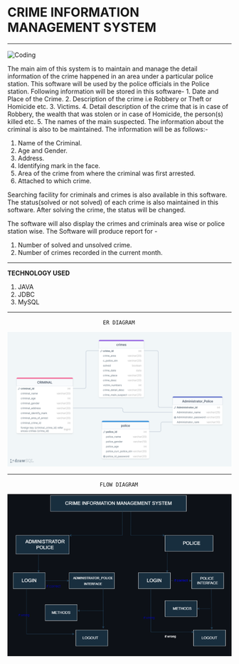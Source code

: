 # CRIME INFORMATION MANAGEMENT SYSTEM 

*************************************

<img align="center" alt="Coding" width="700" height="500" src="https://user-images.githubusercontent.com/112754704/229331556-365289d4-881d-4906-9e40-d7c0141b9fb9.png">

The main aim of this system is to maintain and manage the detail information of the crime happened in  an  area under a particular police station. This software will be used by the police officials in the Police station. Following information will be stored in this software-
        1. Date and Place of the Crime.
        2. Description of the crime i.e Robbery or Theft or Homicide etc.
        3. Victims.
        4. Detail description of the crime that is in case of Robbery, the wealth that was stolen or in case of Homicide, the person(s) killed etc.
        5. The names of the main suspected.
The information about the criminal is also to be maintained. The information will be as follows:-
1. Name of the Criminal.
2. Age and Gender.
3. Address.
4. Identifying mark in the face.
5. Area of the crime from where the criminal was first arrested.
6. Attached to which crime.

Searching facility for criminals and crimes is also available in this software. The status(solved or not solved) of each crime is also  maintained in this software. After solving the crime, the status will be changed. 

The software will also display the crimes and criminals area wise or police station wise. The Software will produce report for -
1. Number of solved and unsolved crime.
2. Number of crimes recorded in the current month.

----------------------------------------------------------------------------------------------------------

<b>TECHNOLOGY USED</b>
1. JAVA
2. JDBC
4. MySQL
----------------------------------------------------------------------------------------------------------

                                  ER DIAGRAM 

<img src=https://github.com/fehmida99/new-berry-436/blob/main/Unit_05_JavaProject/new-berry-436/images/ER-Diagram.png>


----------------------------------------------------------------------------------------------------------
                                 FLOW DIAGRAM 

<img src="https://github.com/fehmida99/new-berry-436/blob/main/Unit_05_JavaProject/new-berry-436/images/FLOW-CHART-CRIME-COUNTER.PNG">

